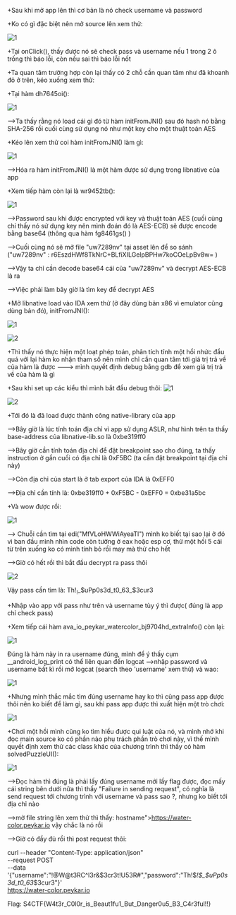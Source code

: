 +Sau khi mở app lên thì cơ bản là nó check username và password 

+Ko có gì đặc biệt nên mở source lên xem thử:

![1](https://user-images.githubusercontent.com/84214843/124407534-59f06580-dd6e-11eb-9733-0536e68ac3eb.png)

+Tại onClick(), thấy được nó sẽ check pass và username nếu 1 trong 2 ô trống thì báo lỗi, còn nếu sai thì báo lỗi nốt

+Ta quan tâm trường hợp còn lại thấy có 2 chỗ cần quan tâm như đã khoanh đỏ ở trên, kéo xuống xem thử:

+Tại hàm dh7645oi():

![1](https://user-images.githubusercontent.com/84214843/124407861-2104c080-dd6f-11eb-9f67-f671c7c34933.png)

-->Ta thấy rằng nó load cái gì đó từ hàm initFromJNI() sau đó hash nó bằng SHA-256 rồi cuối cùng sử dụng nó như một key cho một thuật toán AES

+Kéo lên xem thử coi hàm  initFromJNI() làm gì:

![1](https://user-images.githubusercontent.com/84214843/124408034-8d7fbf80-dd6f-11eb-949a-3f34f15b2ee0.png)

-->Hóa ra hàm initFromJNI() là một hàm được sử dụng trong libnative của app

+Xem tiếp hàm còn lại là wr9452tb():

![1](https://user-images.githubusercontent.com/84214843/124408224-f6ffce00-dd6f-11eb-8362-5e4d3964efd0.png)

-->Password sau khi được encrypted với key và thuật toán AES (cuối cùng chỉ thấy nó sử dụng key nên mình đoán đó là AES-ECB) sẽ được encode bằng base64 (thông qua hàm fg8461gs() )

-->Cuối cùng nó sẽ mở file "uw7289nv" tại asset lên để so sánh ("uw7289nv" : r6EszdHWf8TkNrC+BLfiXILGelpBPHw7koCOeLpBv8w= )

-->Vậy ta chỉ cần decode base64 cái của "uw7289nv" và decrypt AES-ECB là ra 

-->Việc phải làm bây giờ là tìm key để decrypt AES

+Mở libnative load vào IDA xem thử (ở đây dùng bản x86 vì emulator cũng dùng bản đó), initFromJNI():

![1](https://user-images.githubusercontent.com/84214843/124433971-853e7900-dd9d-11eb-8d33-fb9970c08ccb.png)

![2](https://user-images.githubusercontent.com/84214843/124433985-8a032d00-dd9d-11eb-9f15-06108afd6a1d.png)

+Thì thấy nó thực hiện một loạt phép toán, phân tích tĩnh một hồi nhức đầu quá với lại hàm ko nhận tham số nên mình chỉ cần quan tâm tới giá trị trả về của hàm là được ---> mình quyết định debug bằng gdb để xem giá trị trả về của hàm là gì

+Sau khi set up các kiểu thì mình bắt đầu debug thôi:
![1](https://user-images.githubusercontent.com/84214843/124434707-6391c180-dd9e-11eb-8d91-afcc83ae6e48.png)

![2](https://user-images.githubusercontent.com/84214843/124435597-575a3400-dd9f-11eb-975f-9b9fe2e1d3ca.png)

+Tới đó là đã load được thành công native-library của app

-->Bây giờ là lúc tính toán địa chỉ vì app sử dụng ASLR, như hình trên ta thấy base-address của libnative-lib.so là 0xbe319ff0

-->Bây giờ cần tính toán địa chỉ để đặt breakpoint sao cho đúng, ta thấy instruction ở gần cuối có địa chỉ là 0xF5BC (ta cần đặt breakpoint tại địa chỉ này)

-->Còn địa chỉ của start là ở tab export của IDA là 0xEFF0

-->Địa chỉ cần tính là: 0xbe319ff0 + 0xF5BC - 0xEFF0 = 0xbe31a5bc

+Và wow được rồi:

![1](https://user-images.githubusercontent.com/84214843/124438390-524ab400-dda2-11eb-9015-d775ce15d776.png)

--> Chuỗi cần tìm tại edi("MfVLoHWWiAyeaTl") mình ko biết tại sao lại ở đó vì ban đầu mình nhìn code còn tưởng ở eax hoặc esp cơ, thử một hồi 5 cái từ trên xuống ko có mình tính bỏ rồi may mà thử cho hết 

-->Giờ có hết rồi thì bắt đầu decrypt ra pass thôi 

![2](https://user-images.githubusercontent.com/84214843/124439996-4e1f9600-dda4-11eb-9b3e-382c0a04114a.png)

Vậy pass cần tìm là: Th!$_!$_$uPp0s3d_t0_63_$3cur3

+Nhập vào app với pass như trên và username tùy ý thì được( đúng là app chỉ check pass) 

+Xem tiếp cái hàm ava_io_peykar_watercolor_bj9704hd_extraInfo() còn lại: 

![1](https://user-images.githubusercontent.com/84214843/124440312-b2daf080-dda4-11eb-88e5-9a6d851f6211.png)

Đúng là hàm này in ra username đúng, mình để ý thấy cụm __android_log_print có thể liên quan đến logcat -->nhập password và username bất kì rồi mở logcat (search theo 'username' xem thử) và wao:

![1](https://user-images.githubusercontent.com/84214843/124440906-56c49c00-dda5-11eb-99b6-5bbf84f72c50.png)

+Nhưng mình thắc mắc tìm đúng username hay ko thì cũng pass app được thôi nên ko biết để làm gì, sau khi pass app được thì xuất hiện một trò chơi:

![1](https://user-images.githubusercontent.com/84214843/124441243-b02ccb00-dda5-11eb-91bb-f26223b1403b.png)

+Chơi một hồi mình cũng ko tìm hiểu được qui luật của nó, và mình nhớ khi đọc main source ko có phần nào phụ trách phần trò chơi này, vì thế mình quyết định xem thử các class khác của chương trình thì thấy có hàm solvedPuzzleUI():

![1](https://user-images.githubusercontent.com/84214843/124442496-00f0f380-dda7-11eb-8015-a19525d0461e.png)

-->Đọc hàm thì đúng là phải lấy đúng username mới lấy flag được, đọc mấy cái string bên dưới nữa thì thấy "Failure in sending request", có nghĩa là send request tới chương trình với username và pass sao ?, nhưng ko biết tới địa chỉ nào

-->mở file string lên xem thử thì thấy: hostname">https://water-color.peykar.io vậy chắc là nó rồi 

-->Giờ có đầy đủ rồi thì post request thôi: 

curl --header "Content-Type: application/json" \
  --request POST \
  --data '{"username":"!@W@t3RC^l3r&$3cr3t!U53R#","password":"Th!$_!$_$uPp0s3d_t0_63_$3cur3"}' \
  https://water-color.peykar.io
  
  
Flag: S4CTF{W4t3r_C0l0r_is_Beaut1fu1_But_Danger0u5_B3_C4r3ful!!}






















